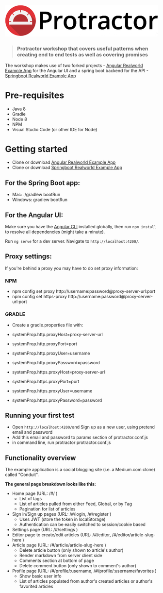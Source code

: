 # ![Protractor Workshop](protractor-logo-large.png)

> ### Protractor workshop that covers useful patterns when creating end to end tests as well as covering promises

The workshop makes use of two forked projects - [Angular Realworld Example App](https://github.com/hughleo/angular-realworld-example-app) for the Angular UI and a spring boot backend for the API - [Springboot Realworld Example App](https://github.com/hughleo/spring-boot-realworld-example-app)


# Pre-requisites
* Java 8
* Gradle
* Node 8
* NPM
* Visual Studio Code (or other IDE for Node)

# Getting started

* Clone or download [Angular Realworld Example App](https://github.com/hughleo/angular-realworld-example-app)
* Clone or download [Springboot Realworld Example App](https://github.com/hughleo/spring-boot-realworld-example-app)

## For the Spring Boot app:

* Mac: ./gradlew bootRun
* Windows: gradlew bootRun

## For the Angular UI:

Make sure you have the [Angular CLI](https://github.com/angular/angular-cli#installation) installed globally, then run `npm install` to resolve all dependencies (might take a minute).

Run `ng serve` for a dev server. Navigate to `http://localhost:4200/`. 

## Proxy settings: 

If you're behind a proxy you may have to do set proxy information:

### NPM
* npm config set proxy http://username:password@proxy-server-url:port
* npm config set https-proxy http://username:password@proxy-server-url:port

### GRADLE

* Create a gradle.properties file with:

* systemProp.http.proxyHost=proxy-server-url
* systemProp.http.proxyPort=port
* systemProp.http.proxyUser=username
* systemProp.http.proxyPassword=password

* systemProp.https.proxyHost=proxy-server-url
* systemProp.https.proxyPort=port
* systemProp.https.proxyUser=username
* systemProp.https.proxyPassword=password

## Running your first test
 
* Open `http://localhost:4200/`and Sign up as a new user, using pretend email and password
* Add this email and password to params section of protractor.conf.js
* in command line, run protractor protractor.conf.js


## Functionality overview

The example application is a social blogging site (i.e. a Medium.com clone) called "Conduit". 

**The general page breakdown looks like this:**

- Home page (URL: /#/ )
    - List of tags
    - List of articles pulled from either Feed, Global, or by Tag
    - Pagination for list of articles
- Sign in/Sign up pages (URL: /#/login, /#/register )
    - Uses JWT (store the token in localStorage)
    - Authentication can be easily switched to session/cookie based
- Settings page (URL: /#/settings )
- Editor page to create/edit articles (URL: /#/editor, /#/editor/article-slug-here )
- Article page (URL: /#/article/article-slug-here )
    - Delete article button (only shown to article's author)
    - Render markdown from server client side
    - Comments section at bottom of page
    - Delete comment button (only shown to comment's author)
- Profile page (URL: /#/profile/:username, /#/profile/:username/favorites )
    - Show basic user info
    - List of articles populated from author's created articles or author's favorited articles


<br />

